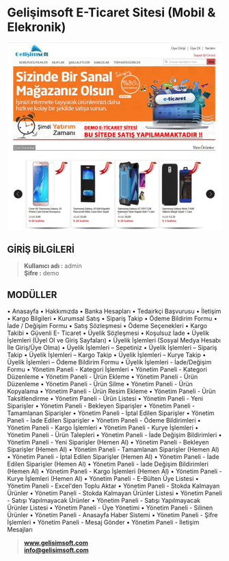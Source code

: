 # Gelişimsoft E-Ticaret Sitesi (Mobil & Elekronik)

<p align="center">
  <img src="https://raw.githubusercontent.com/Gelisimsoft/Gelisimsoft-ETicaret-Sitesi-Mobil-Elekronik-CSharp-ASP/master/Gelisimsoft.com_E-Ticaret_Sitesi_1.JPG">
</p>

## GİRİŞ BİLGİLERİ ##
> **Kullanıcı adı	:** admin <br />  **Şifre		:** demo 

## MODÜLLER ##

• Anasayfa
• Hakkımızda
• Banka Hesapları
• Tedairkçi Başvurusu
• İletişim
• Kargo Bilgileri
• Kurumsal Satış
• Sipariş Takip
• Ödeme Bildirim Formu
• İade / Değişim Formu
• Satış Sözleşmesi
• Ödeme Seçenekleri
• Kargo Takibi
• Güvenli E- Ticaret
• Üyelik Sözleşmesi
• Koşulsuz İade
• Üyelik İşlemleri (Üyel Ol ve Giriş Sayfaları)
• Üyelik İşlemleri (Sosyal Medya Hesabı İle Giriş/Üye Olma)
• Üyelik İşlemleri – Sepetiniz
• Üyelik İşlemleri – Sipariş Takip
• Üyelik İşlemleri – Kargo Takip
• Üyelik İşlemleri – Kurye Takip
• Üyelik İşlemleri – Ödeme Bildirim Formu
• Üyelik İşlemleri - İade/Değişim Formu
• Yönetim Paneli - Kategori İşlemleri
• Yönetim Paneli - Kategori Düzenleme
• Yönetim Paneli - Ürün Ekleme
• Yönetim Paneli - Ürün Düzenleme
• Yönetim Paneli - Ürün Silme
• Yönetim Paneli - Ürün Kopyalama
• Yönetim Paneli - Ürün Resim Ekleme
• Yönetim Paneli - Ürün Taksitlendirme
• Yönetim Paneli - Ürün Listesi
• Yönetim Paneli - Yeni Siparişler
• Yönetim Paneli - Bekleyen Siparişler
• Yönetim Paneli - Tamamlanan Siparişler
• Yönetim Paneli - İptal Edilen Siparişler
• Yönetim Paneli - İade Edilen Siparişler
• Yönetim Paneli - Ödeme Bildirimleri
• Yönetim Paneli - Kargo İşlemleri
• Yönetim Paneli - Kurye İşlemleri
• Yönetim Paneli - Ürün Talepleri
• Yönetim Paneli - İade Değişim Bildirimleri
• Yönetim Paneli - Yeni Siparişler (Hemen Al)
• Yönetim Paneli - Bekleyen Siparişler (Hemen Al)
• Yönetim Paneli - Tamamlanan Siparişler (Hemen Al)
• Yönetim Paneli - İptal Edilen Siparişler (Hemen Al)
• Yönetim Paneli - İade Edilen Siparişler (Hemen Al)
• Yönetim Paneli - İade Değişim Bildirimleri (Hemen Al)
• Yönetim Paneli - Kargo İşlemleri (Hemen Al)
• Yönetim Paneli - Kurye İşlemleri (Hemen Al)
• Yönetim Paneli - E-Bülten Üye Listesi
• Yönetim Paneli - Excel&#39;den Toplu Aktar
• Yönetim Paneli - Stokda Kalmayan Ürünler
• Yönetim Paneli - Stokda Kalmayan Ürünler Listesi
• Yönetim Paneli - Satışı Yapılmayacak Ürünler
• Yönetim Paneli - Satışı Yapılmayacak Ürünler Listesi
• Yönetim Paneli - Üye Yönetimi
• Yönetim Paneli - Silinen Ürünler
• Yönetim Paneli - Anasayfa Haber Sistemi
• Yönetim Paneli - Şifre İşlemleri
• Yönetim Paneli - Mesaj Gönder
• Yönetim Paneli - İletişim Mesajları


> **www.gelisimsoft.com <br /> info@gelisimsoft.com**

